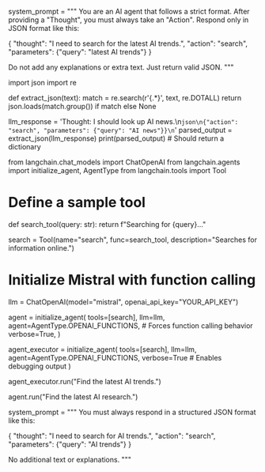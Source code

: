 system_prompt = """
You are an AI agent that follows a strict format. After providing a "Thought", you must always take an "Action".
Respond only in JSON format like this:

{
  "thought": "I need to search for the latest AI trends.",
  "action": "search",
  "parameters": {"query": "latest AI trends"}
}

Do not add any explanations or extra text. Just return valid JSON.
"""


import json
import re

def extract_json(text):
    match = re.search(r'\{.*\}', text, re.DOTALL)
    return json.loads(match.group()) if match else None

llm_response = 'Thought: I should look up AI news.\n```json\n{"action": "search", "parameters": {"query": "AI news"}}\n```'
parsed_output = extract_json(llm_response)
print(parsed_output)  # Should return a dictionary


from langchain.chat_models import ChatOpenAI
from langchain.agents import initialize_agent, AgentType
from langchain.tools import Tool

# Define a sample tool
def search_tool(query: str):
    return f"Searching for {query}..."

search = Tool(name="search", func=search_tool, description="Searches for information online.")

# Initialize Mistral with function calling
llm = ChatOpenAI(model="mistral", openai_api_key="YOUR_API_KEY")

agent = initialize_agent(
    tools=[search],
    llm=llm,
    agent=AgentType.OPENAI_FUNCTIONS,  # Forces function calling behavior
    verbose=True,
)

agent_executor = initialize_agent(
    tools=[search],
    llm=llm,
    agent=AgentType.OPENAI_FUNCTIONS,
    verbose=True  # Enables debugging output
)

agent_executor.run("Find the latest AI trends.")



agent.run("Find the latest AI research.")




system_prompt = """
You must always respond in a structured JSON format like this:

{
  "thought": "I need to search for AI trends.",
  "action": "search",
  "parameters": {"query": "AI trends"}
}

No additional text or explanations.
"""
